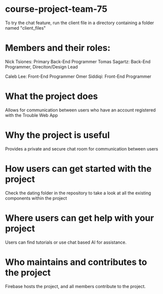 # course-project-team-75
To try the chat feature, run the client file in a directory containing a folder named "client_files"

# Members and their roles:
Nick Tsiones: Primary Back-End Programmer
Tomas Sagartz: Back-End Programmer, Direciton/Design Lead

Caleb Lee: Front-End Programmer
Omer Siddiqi: Front-End Programmer

# What the project does
Allows for communication between users who have an account registered with the Trouble Web App

# Why the project is useful
Provides a private and secure chat room for communication between users

# How users can get started with the project
Check the dating folder in the repository to take a look at all the existing components within the project

# Where users can get help with your project
Users can find tutorials or use chat based AI for assistance.

# Who maintains and contributes to the project
Firebase hosts the project, and all members contribute to the project.
